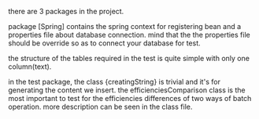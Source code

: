 there are 3 packages in the project.

package [Spring] contains the spring context for  registering bean and a properties file about database connection.
mind that the the properties file should be override so as to connect your database for test.

the structure of the tables required in the test is quite simple with only one column(text).

in the test package, the class {creatingString} is trivial and it's for generating the content we insert.
the efficienciesComparison class is the most important to test for the efficiencies differences of two ways of batch operation.
more description can be seen in the class file.
